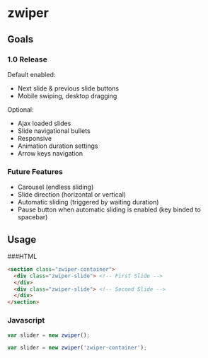 zwiper
======

## Goals
### 1.0 Release
Default enabled:
* Next slide & previous slide buttons
* Mobile swiping, desktop dragging

Optional:
* Ajax loaded slides
* Slide navigational bullets
* Responsive
* Animation duration settings
* Arrow keys navigation

### Future Features
* Carousel (endless sliding)
* Slide direction (horizontal or vertical)
* Automatic sliding (triggered by waiting duration)
* Pause button when automatic sliding is enabled (key binded to spacebar)

## Usage
###HTML
```html
<section class="zwiper-container">
  <div class="zwiper-slide"> <!-- First Slide -->
  </div>
  <div class="zwiper-slide"> <!-- Second Slide -->
  </div>
</section>
```

### Javascript
```javascript
var slider = new zwiper();
```

```javascript
var slider = new zwiper('zwiper-container');
```
